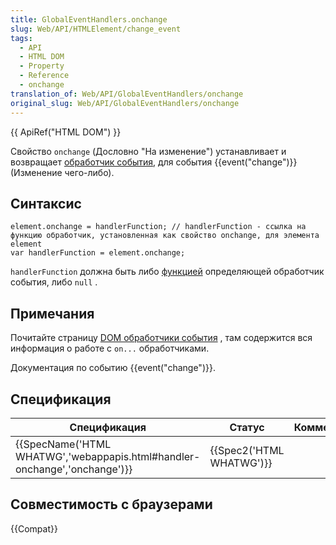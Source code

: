 ```yaml
---
title: GlobalEventHandlers.onchange
slug: Web/API/HTMLElement/change_event
tags:
  - API
  - HTML DOM
  - Property
  - Reference
  - onchange
translation_of: Web/API/GlobalEventHandlers/onchange
original_slug: Web/API/GlobalEventHandlers/onchange
---
```


{{ ApiRef("HTML DOM") }}

Свойство `onchange` (Дословно "На изменение") устанавливает и возвращает [обработчик события](/docs/Web/Guide/Events/Event_handlers), для события {{event("change")}} (Изменение чего-либо).

## Синтаксис

```
element.onchange = handlerFunction; // handlerFunction - ссылка на функцию обработчик, установленная как свойство onchange, для элемента element
var handlerFunction = element.onchange;
```

`handlerFunction` должна быть либо [функцией](/ru/docs/Web/JavaScript/Reference/Functions) определяющей обработчик события, либо `null` .

## Примечания

Почитайте страницу [DOM обработчики события](/ru/docs/Web/Guide/Events/Event_handlers) , там содержится вся информация о работе с `on...` обработчиками.

Документация по событию {{event("change")}}.

## Спецификация

| Спецификация                                                                                     | Статус                           | Комментарий |
| ------------------------------------------------------------------------------------------------ | -------------------------------- | ----------- |
| {{SpecName('HTML WHATWG','webappapis.html#handler-onchange','onchange')}} | {{Spec2('HTML WHATWG')}} |             |

## Совместимость с браузерами

{{Compat}}
